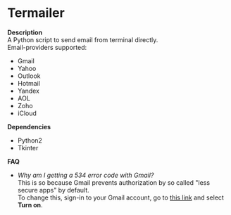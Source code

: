 Termailer
=========

**Description**  
A Python script to send email from terminal directly.  
Email-providers supported:  
- Gmail
- Yahoo
- Outlook
- Hotmail
- Yandex
- AOL
- Zoho
- iCloud

**Dependencies**  
 - Python2  
 - Tkinter

**FAQ**  
 - *Why am I getting a 534 error code with Gmail?*  
 This is so because Gmail prevents authorization by so called "less secure apps" by default.  
 To change this, sign-in to your Gmail account, go to [this link][1] and select **Turn on**.

[1]:https://www.google.com/settings/security/lesssecureapps
